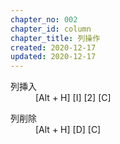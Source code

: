 ```yaml
---
chapter_no: 002
chapter_id: column
chapter_title: 列操作
created: 2020-12-17
updated: 2020-12-17
---
```

<dl>
  <dt>列挿入</dt>
  <dd>[Alt + H] [I] [2] [C]</dd>
</dl>
<dl>
  <dt>列削除</dt>
  <dd>[Alt + H] [D] [C]</dd>
</dl>
